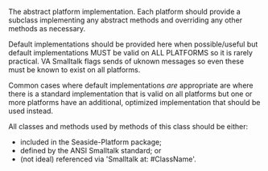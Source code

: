 The abstract platform implementation. Each platform should provide a subclass implementing any abstract methods and overriding any other methods as necessary.

Default implementations should be provided here when possible/useful but default implementations MUST be valid on ALL PLATFORMS so it is rarely practical. VA Smalltalk flags sends of uknown messages so even these must be known to exist on all platforms.

Common cases where default implementations *are* appropriate are where there is a standard implementation that is valid on all platforms but one or more platforms have an additional, optimized implementation that should be used instead.

All classes and methods used by methods of this class should be either:
  + included in the Seaside-Platform package;
  + defined by the ANSI Smalltalk standard; or
  + (not ideal) referenced via 'Smalltalk at: #ClassName'.
